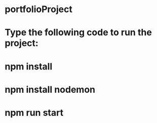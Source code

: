 # portfolioProject

# Type the following code to run the project:

# npm install
# npm install nodemon
# npm run start
